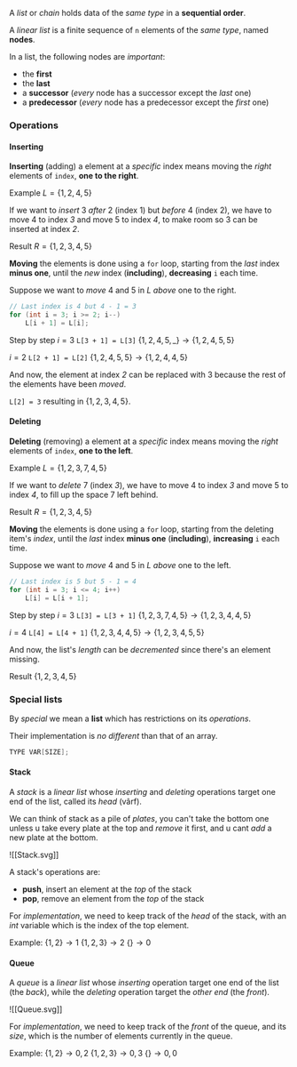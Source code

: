 A _list_ or _chain_ holds data of the _same type_ in a **sequential order**.

A _linear list_ is a finite sequence of `n` elements of the _same type_, named **nodes**.

In a list, the following nodes are _important_:
- the **first**
- the **last**
- a **successor** (_every_ node has a successor except the _last_ one)
- a **predecessor** (_every_ node has a predecessor except the _first_ one)
### Operations
#### Inserting
**Inserting** (adding) a element at a _specific_ index means moving the _right_ elements of `index`, **one to the right**.

Example
$L=\{1, 2, 4, 5\}$

If we want to _insert_ $3$ _after_ $2$ (index 1) but _before_ $4$ (index 2), we have to move $4$ to index _3_ and move $5$ to index _4_, to make room so $3$ can be inserted at index _2_.

Result
$R=\{1, 2, 3, 4, 5\}$

**Moving** the elements is done using a `for` loop, starting from the _last_ index **minus one**, until the _new_ index (**including**), **decreasing** `i` each time.

Suppose we want to _move_ $4$ and $5$ in $L$ _above_ one to the right.
```c++
// Last index is 4 but 4 - 1 = 3
for (int i = 3; i >= 2; i--)
	L[i + 1] = L[i];
```

Step by step
$i=3$
  `L[3 + 1] = L[3]`
  $\{1, 2, 4, 5, \_\} \rightarrow \{1, 2, 4, 5, 5\}$
  
$i = 2$
  `L[2 + 1] = L[2]`
  $\{1, 2, 4, 5, 5\} \rightarrow \{1, 2, 4, 4, 5\}$

And now, the element at index _2_ can be replaced with $3$ because the rest of the elements have been _moved_.

`L[2] = 3` resulting in $\{1, 2, 3, 4, 5\}$.
#### Deleting
**Deleting** (removing) a element at a _specific_ index means moving the _right_ elements of `index`, **one to the left**.

Example
$L=\{1, 2, 3, 7, 4, 5\}$

If we want to _delete_ $7$ (index _3_), we have to move $4$ to index _3_ and move $5$ to index _4_, to fill up the space $7$ left behind.

Result
$R=\{1, 2, 3, 4, 5\}$

**Moving** the elements is done using a `for` loop, starting from the deleting item's _index_, until the _last_ index **minus one** (**including**), **increasing** `i` each time.

Suppose we want to _move_ $4$ and $5$ in $L$ _above_ one to the left.
```c++
// Last index is 5 but 5 - 1 = 4
for (int i = 3; i <= 4; i++)
	L[i] = L[i + 1];
```

Step by step
$i=3$
  `L[3] = L[3 + 1]`
  $\{1, 2, 3, 7, 4, 5\} \rightarrow \{1, 2, 3, 4, 4, 5\}$
  
$i = 4$
  `L[4] = L[4 + 1]`
  $\{1, 2, 3, 4, 4, 5\} \rightarrow \{1, 2, 3, 4, 5, 5\}$

And now, the list's _length_ can be _decremented_ since there's an element missing.

Result
$\{1, 2, 3, 4, 5\}$
### Special lists

By _special_ we mean a **list** which has restrictions on its _operations_.

Their implementation is _no different_ than that of an array.
```c++
TYPE VAR[SIZE];
```

#### Stack
A _stack_ is a _linear list_ whose _inserting_ and _deleting_ operations target one end of the list, called its _head_ (vârf).

We can think of stack as a pile of _plates_, you can't take the bottom one unless u take every plate at the top and _remove_ it first, and u cant _add_ a new plate at the bottom.

![[Stack.svg]]

A stack's operations are:
- **push**, insert an element at the _top_ of the stack
- **pop**, remove an element from the _top_ of the stack

For _implementation_, we need to keep track of the _head_ of the stack, with an _int_ variable which is the index of the top element.

Example:
$\{1, 2\}\rightarrow 1$
$\{1, 2, 3\}\rightarrow 2$
$\{\}\rightarrow 0$

#### Queue
A _queue_ is a _linear list_ whose _inserting_ operation target one end of the list (the _back_), while the _deleting_ operation target the _other end_ (the _front_).

![[Queue.svg]]

For _implementation_, we need to keep track of the _front_ of the queue, and its _size_, which is the number of elements currently in the queue.

Example:
$\{1, 2\} \rightarrow 0, 2$
$\{1, 2, 3\} \rightarrow 0, 3$
$\{\} \rightarrow 0, 0$
